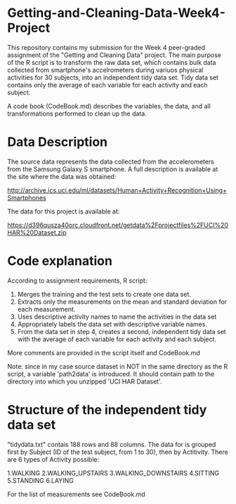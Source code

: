 # Getting-and-Cleaning-Data-Week4-Project
This repository contains my submission for the Week 4 peer-graded assignment of the "Getting and Cleaning Data" project. The main purpose of the R script is to transform the raw data set, which contains bulk data collected from smartphone's accelrometers during variuos physical activities for 30 subjects, into an independent tidy data set. Tidy data set contains only the average of each variable for each activity and each subject. 

A code book (CodeBook.md) describes the variables, the data, and all transformations performed to clean up the data.

# Data Description
The source data represents the data collected from the accelerometers from the Samsung Galaxy S smartphone. A full description is available at the site where the data was obtained:

http://archive.ics.uci.edu/ml/datasets/Human+Activity+Recognition+Using+Smartphones 

The data for this project is available at:

https://d396qusza40orc.cloudfront.net/getdata%2Fprojectfiles%2FUCI%20HAR%20Dataset.zip  

# Code explanation
According to assignment requirements, R script:

1. Merges the training and the test sets to create one data set.
2. Extracts only the measurements on the mean and standard deviation for each measurement. 
3. Uses descriptive activity names to name the activities in the data set
4. Appropriately labels the data set with descriptive variable names. 
5. From the data set in step 4, creates a second, independent tidy data set with the average of each variable for each activity and each subject.

More comments are provided in the script itself and CodeBook.md

Note: since in my case source dataset in NOT in the same directory as the R script, a variable 'path2data' is introduced. It should contain path to the directory into which you unzipped 'UCI HAR Dataset'.

# Structure of the independent tidy data set
"tidydata.txt" contais 188 rows and 88 columns. The data for is grouped first by Subject (ID of the test subject, from 1 to 30), then by Actitivity. There are 6 types of Activity possible:

1.WALKING
2.WALKING_UPSTAIRS
3.WALKING_DOWNSTAIRS
4.SITTING
5.STANDING
6.LAYING

For the list of measurements see CodeBook.md
